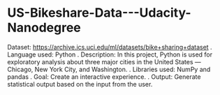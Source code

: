 # US-Bikeshare-Data---Udacity-Nanodegree

Dataset: https://archive.ics.uci.edu/ml/datasets/bike+sharing+dataset
.
Language used: Python
.
Description: In this project, Python is used for exploratory analysis about three major cities in the United States — Chicago, New York City, and Washington.
.
Libraries used: NumPy and pandas
.
Goal: Create an interactive experience.
.
Output: Generate statistical output based on the input from the user. 
